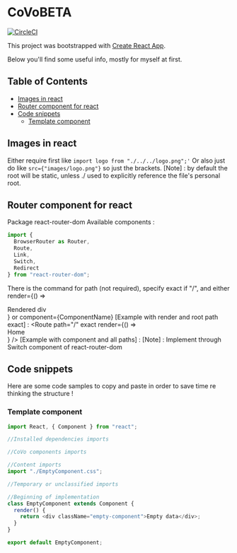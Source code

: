 # CoVoBETA

[![CircleCI](https://circleci.com/gh/CoVoCre/CoVoBETA/tree/master.svg?style=svg)](https://circleci.com/gh/CoVoCre/CoVoBETA/tree/master)

This project was bootstrapped with [Create React App](https://github.com/facebookincubator/create-react-app).

Below you'll find some useful info, mostly for myself at first.

## Table of Contents

* [Images in react](#images-in-react)
* [Router component for react](#router-component-for-react)
* [Code snippets](#code-snippets)
  * [Template component](#template-component)

## Images in react

Either require first like `import logo from "./../../logo.png";'`
Or also just do like `src={"images/logo.png"}` so just the brackets.
[Note] : by default the root will be static, unless ./ used to explicitly reference the file's personal root.

## Router component for react

Package react-router-dom
Available components :

```js
import {
  BrowserRouter as Router,
  Route,
  Link,
  Switch,
  Redirect
} from "react-router-dom";
```

There is the command for path (not required), specify exact if "/", and either render={() => <div>Rendered div</div>} or component={ComponentName}
[Example with render and root path exact] : <Route path="/" exact render={() => <div>Home</div>} />
[Example with component and all paths] :<Route component={NoMatch} />
[Note] : Implement through Switch component of react-router-dom

## Code snippets

Here are some code samples to copy and paste in order to save time re thinking the structure !

### Template component

```js
import React, { Component } from "react";

//Installed dependencies imports

//CoVo components imports

//Content imports
import "./EmptyComponent.css";

//Temporary or unclassified imports

//Beginning of implementation
class EmptyComponent extends Component {
  render() {
    return <div className="empty-component">Empty data</div>;
  }
}

export default EmptyComponent;
```
